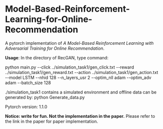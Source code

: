 # Model-Based-Reinforcement-Learning-for-Online-Recommendation
A pytorch implementation of *A Model-Based Reinforcement Learning with Adversarial Training for Online Recommendation*.

**Usage**: In the directory of RecGAN, type command: 

python main.py --click ../simulation_task1/gen_click.txt --reward ../simulation_task1/gen_reward.txt --action ../simulation_task1/gen_action.txt --model LSTM --nhid 128 --n_layers_usr 2 --optim_nll adam --optim_adv adam --batch_size 128

./simulation_task1 contains a simulated environment and offline data can be generated by: python Generate_data.py

Pytorch version: 1.1.0

**Notice: write for fun. Not the implementation in the paper.** Please refer to the link in the paper for paper implementation.
